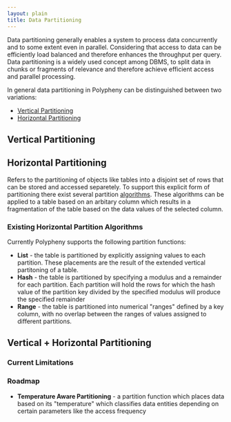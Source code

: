 ```yaml
---
layout: plain
title: Data Partitioning
---
```


Data partitioning generally enables a system to process data concurrently and to some extent even in parallel. Considering that access to data can be 
efficiently load balanced and therefore enhances the throughput per query.
Data partitioning is a widely used concept among DBMS, to split data in chunks or fragments of relevance
and therefore achieve efficient access and parallel processing.

In general data partitioning in Polypheny can be distinguished between two variations:

* [Vertical Partitioning](#vertical-partitioning)
* [Horizontal Partitioning](#horizontal-partitioning)

## Vertical Partitioning

## Horizontal Partitioning
Refers to the partitioning of objects like tables into a disjoint set of rows that can be stored and accessed separetely.
To support this explicit form of partitioning there exist several partition [algorithms](#existing-horizontal-partition-algorithms).
These algorithms can be applied to a table based on an arbitary column which results in a fragmentation of the table 
based on the data values of the selected column.

### Existing Horizontal Partition Algorithms

Currently Polypheny supports the following partition functions:
* **List** - the table is partitioned by explicitly assigning values to each partition. These placements are the result of the extended vertical partitoning of a table.
* **Hash** - the table is partitioned by specifying a modulus and a remainder for each partition. Each partition will hold the rows for which the hash value of the partition key divided by the specified modulus will produce the specified remainder
* **Range** - the table is partitioned into numerical "ranges" defined by a key column, with no overlap between  the ranges of values assigned to different partitions. 

## Vertical + Horizontal Partitioning

### Current Limitations

### Roadmap

* **Temperature Aware Partitioning** - a partition function which places data based on its "temperature" which classifies data entities depending on certain parameters like the access frequency


